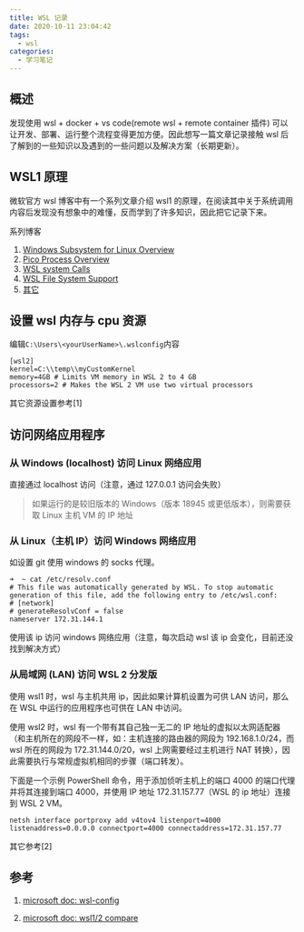 ```yaml
---
title: WSL 记录
date: 2020-10-11 23:04:42
tags:
  - wsl
categories:
  - 学习笔记
---
```


## 概述

发现使用 wsl + docker + vs code(remote wsl + remote container 插件) 可以让开发、部署、运行整个流程变得更加方便。因此想写一篇文章记录接触 wsl 后了解到的一些知识以及遇到的一些问题以及解决方案（长期更新）。

<!-- more -->

## WSL1 原理

微软官方 wsl 博客中有一个系列文章介绍 wsl1 的原理，在阅读其中关于系统调用内容后发现没有想象中的难懂，反而学到了许多知识，因此把它记录下来。

系列博客

1. [Windows Subsystem for Linux Overview](https://docs.microsoft.com/zh-cn/archive/blogs/wsl/windows-subsystem-for-linux-overview)
2. [Pico Process Overview](https://docs.microsoft.com/zh-cn/archive/blogs/wsl/pico-process-overview)
3. [WSL system Calls](https://docs.microsoft.com/zh-cn/archive/blogs/wsl/wsl-system-calls)
4. [WSL File System Support](https://docs.microsoft.com/zh-cn/archive/blogs/wsl/wsl-file-system-support)
5. [其它](https://docs.microsoft.com/zh-cn/archive/blogs/wsl/)

## 设置 wsl 内存与 cpu 资源

编辑` C:\Users\<yourUserName>\.wslconfig `内容

```
[wsl2]
kernel=C:\\temp\\myCustomKernel
memory=4GB # Limits VM memory in WSL 2 to 4 GB
processors=2 # Makes the WSL 2 VM use two virtual processors
```

其它资源设置参考[1]

## 访问网络应用程序

### 从 Windows (localhost) 访问 Linux 网络应用

直接通过 localhost 访问（注意，通过 127.0.0.1 访问会失败）

> 如果运行的是较旧版本的 Windows（版本 18945 或更低版本），则需要获取 Linux 主机 VM 的 IP 地址

### 从 Linux（主机 IP）访问 Windows 网络应用

如设置 git 使用 windows 的 socks 代理。

```
➜  ~ cat /etc/resolv.conf
# This file was automatically generated by WSL. To stop automatic generation of this file, add the following entry to /etc/wsl.conf:
# [network]
# generateResolvConf = false
nameserver 172.31.144.1
```

使用该 ip 访问 windows 网络应用（注意，每次启动 wsl 该 ip 会变化，目前还没找到解决方式）

### 从局域网 (LAN) 访问 WSL 2 分发版

使用 wsl1 时，wsl 与主机共用 ip，因此如果计算机设置为可供 LAN 访问，那么在 WSL 中运行的应用程序也可供在 LAN 中访问。

使用 wsl2 时，wsl 有一个带有其自己独一无二的 IP 地址的虚拟以太网适配器（和主机所在的网段不一样，如：主机连接的路由器的网段为 192.168.1.0/24，而 wsl 所在的网段为 172.31.144.0/20，wsl 上网需要经过主机进行 NAT 转换），因此需要执行与常规虚拟机相同的步骤（端口转发）。

 下面是一个示例 PowerShell 命令，用于添加侦听主机上的端口 4000 的端口代理并将其连接到端口 4000，并使用 IP 地址 172.31.157.77（WSL 的 ip 地址）连接到 WSL 2 VM。

```
netsh interface portproxy add v4tov4 listenport=4000 listenaddress=0.0.0.0 connectport=4000 connectaddress=172.31.157.77
```

其它参考[2]

## 参考

1. [microsoft doc: wsl-config](https://docs.microsoft.com/zh-cn/windows/wsl/wsl-config#configure-global-options-with-wslconfig)

2. [microsoft doc: wsl1/2 compare](https://docs.microsoft.com/zh-cn/windows/wsl/compare-versions#accessing-network-applications)
